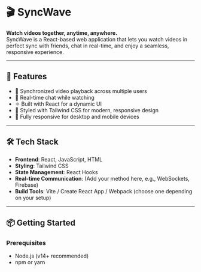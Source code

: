 # 🎬 SyncWave

**Watch videos together, anytime, anywhere.**  
SyncWave is a React-based web application that lets you watch videos in perfect sync with friends, chat in real-time, and enjoy a seamless, responsive experience.

---

## 🚀 Features

- 🔄 Synchronized video playback across multiple users  
- 💬 Real-time chat while watching  
- ⚛️ Built with React for a dynamic UI  
- 🎨 Styled with Tailwind CSS for modern, responsive design  
- 📱 Fully responsive for desktop and mobile devices  

---

## 🛠️ Tech Stack

- **Frontend**: React, JavaScript, HTML  
- **Styling**: Tailwind CSS  
- **State Management**: React Hooks  
- **Real-time Communication**: (Add your method here, e.g., WebSockets, Firebase)  
- **Build Tools**: Vite / Create React App / Webpack (choose one depending on your setup)  

---

## 📦 Getting Started

### Prerequisites

- Node.js (v14+ recommended)  
- npm or yarn  


